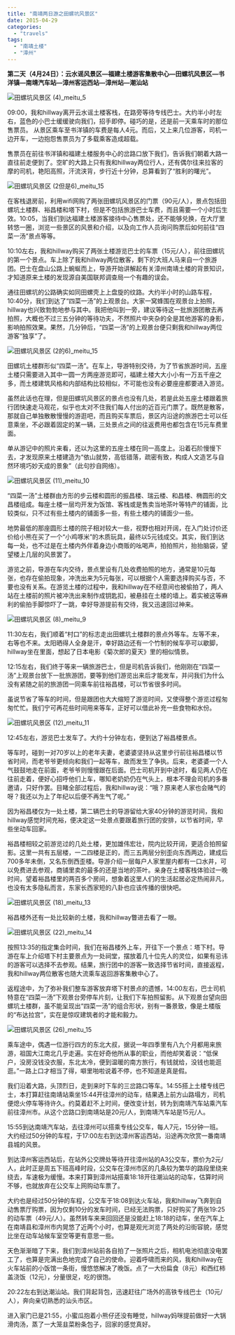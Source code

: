 ```yaml
---
title: "南靖两日游之田螺坑风景区"
date: 2015-04-29
categories: 
  - "travels"
tags: 
  - "南靖土楼"
  - "漳州"
---
```


**第二天（4月24日）：云水谣风景区—福建土楼游客集散中心—田螺坑风景区—书洋镇—南靖汽车站—漳州客运西站—漳州站—潮汕站**

![田螺坑风景区 (4)_meitu_5](images/17073978088_046e67922f_z.jpg)

09:00，我和hillway离开云水谣土楼客栈，在路旁等待专线巴士。大约半小时左右，蓝色的小巴士缓缓驶向我们，招手即停。碰巧的是，还是前一天乘车时的那位售票员。 从景区乘车至书洋镇的车费是每人4元。而后，又上来几位游客，司机一边开车，一边抱怨售票员为了多载乘客造成超载。

售票员在前往书洋镇和福建土楼服务中心的岔路口放下我们，告诉我们朝着大路一直往前走便到了。空旷的大路上只有我和hillway两位行人，还有偶尔往来拉客的摩的司机，艳阳高照，汗流浃背，步行近十分钟，总算看到了“胜利的曙光”。 <!--more-->

![田螺坑风景区 (2但是6)_meitu_15](images/16639285214_543bac8316_z.jpg)

在客栈退房前，利用wifi网购了两张田螺坑风景区的门票（90元/人），景点包括田螺坑土楼群、裕昌楼和塔下村，但是不包括旅游巴士车费，而且需要一个小时后生效。10:05，当我们到达福建土楼游客接待中心售票处，还不能够兑换，在大厅里转悠一圈，浏览一些景区的风景和介绍，以及向工作人员询问购票后如何前往“四菜一汤”景点等等。

10:10左右，我和hillway购买了两张土楼游览巴士的车票（15元/人），前往田螺坑的第一个景点。车上除了我和hillway两位散客，剩下的大班人马来自一个旅游团。巴士在盘山公路上蜿蜒而上，导游开始讲解起有关漳州南靖土楼的背景知识，才知道原来土楼的发现源自美国联邦调查局一个有趣的误会。

通往田螺坑的公路确实如同田螺壳上上盘旋的纹路。大约半小时的山路车程，10:40分，我们到达了“四菜一汤”的上观景台。大家一窝蜂围在观景台上拍照，hillway也兴致勃勃地参与其中。我把他叫到一旁，建议等待这一批旅游团散去再拍照，大概也不过三五分钟的等待功夫，不然照片中夹杂的全是其他游客的身影，影响拍照效果。果然，几分钟后，“四菜一汤”的上观景台便只剩我和hillway两位游客“独享”了。

![田螺坑风景区 (2的6)_meitu_15](images/17075523659_e6bdbfb107_z.jpg)

田螺坑土楼群形似“四菜一汤”。在车上，导游特别交待，为了节省旅游时间，五座土楼只需要进入其中一圆一方两座游览即可，福建土楼大大小小有一万五千座之多，而土楼建筑风格和内部结构比较相似，不可能也没有必要座座都要进入游览。

虽然此话也在理，但是田螺坑风景区的景点也没有几处，若是此处五座土楼跟着旅行团快速走马观花，似乎也太对不住我们每人付出的近百元门票了。既然是散客，那就自己单独散散慢慢的游逛吧，而且购买车票后，景区内沿途的旅游巴士可以任意乘坐，不必跟着固定的某一辆，三处景点之间的往返费用也都包含在15元车费里面。

单从游记中的照片来看，还以为这里的五座土楼在同一高度上。沿着石阶慢慢下去，才发现原来土楼建造为“依山就势，高低错落，疏密有致，构成人文造艺与自然环境巧妙天成的景象”（此句抄自网络）。

![田螺坑风景区 (11)_meitu_10](images/17261195701_77521cb5a1_z.jpg)

“四菜一汤”土楼群由方形的步云楼和圆形的振昌楼、瑞云楼、和昌楼、椭圆形的文昌楼组成。每座土楼一层均开发为饭馆、客栈或是售卖当地茶叶等特产的铺面，比较类似，只不过有些土楼内的铺面多一些，有些土楼内的铺面少一些。

地势最低的那座圆形土楼的院子相对较大一些，视野也相对开阔，在入门处讨价还价给小熊在买了一个“小鸡啄米”的木质玩具，最终以5元钱成交。其实，我们到达每一处，也不过是在土楼内外伴着身边小商贩的吆喝声，拍拍照片，抬抬脑袋，望望楼上几层的风景罢了。

游览之前，导游在车内交待，景点里设有几处收费拍照的地方，通常是10元每张，也存在偷拍现象，冲洗出来为5元每张，可以根据个人需要选择购买与否，不要也没有关系。在游览土楼的过程中，我和hillway在不经意间也被偷拍了，两人站在土楼前的照片被冲洗出来制作成钥匙扣，被悬挂在土楼的墙上。着实被这等麻利的偷拍手脚惊吓了一跳，幸好导游提前有交待，我又迅速回过神来。

![田螺坑风景区 (8)_meitu_9](images/17075516039_2d6b9cb4db_z.jpg)

11:30左右，我们顺着“村口”的标志走出田螺坑土楼群的景点外等车。左等不来，右等也不来。太阳晒得人全身是汗，幸好路边还有一个竹制的候车亭可以歇脚，hillway坐在里面，想起了日本电影《菊次郎的夏天》里的相似情景。

12:15左右，我们终于等来一辆旅游巴士，但是司机告诉我们，他刚刚在“四菜一汤”上观景台放下一批旅游团，要等到他们游览出来后才能发车，并问我们为什么没有紧随之前的旅游团一同乘车前往裕昌楼，可以节省很多时间。

虽说节省了等车的时间，但是跟团也大大缩短了游览时间，又使得整个游览过程匆匆忙忙。我们宁可再花些时间用来等车，正好可以借此补充一些食物和水份。

![田螺坑风景区 (12)_meitu_11](images/17073967368_afd5bbc3b0_z.jpg)

12:45左右，游览巴士发车了。大约十分钟左右，便到达了裕昌楼景点。

等车时，碰到一对70岁以上的老年夫妻，老婆婆坚持从这里步行前往裕昌楼以节省时间，而老爷爷更倾向和我们一起等车，故而发生了争执。后来，老婆婆一个人气鼓鼓地走在前面，老爷爷则慢慢跟在后面。巴士司机开到中途时，看见两人仍在往前走着，便好心招呼他们上车，哪知老奶奶仍在气头上，根本不理会司机的多番邀请，只好作罢。目睹全部过程后，我和hillway说：“哦？原来老人家也会赌气的呀？我还以为上了年纪以后便不再生气了呢。”

因为裕昌楼仅为一处土楼，第二辆巴士的导游留给大家40分钟的游览时间，我和hillway感觉时间充裕，便决定这一处景点要跟着旅行团的安排，以节省时间，早些坐动车回家。

裕昌楼相较之前游览过的几处土楼，更加雄伟宏壮，院内比较开阔，更适合拍照留影。这里一共有五层楼，一二四楼是正的，而三五两层分别歪向东西两边，建成后700多年未倒，又名东倒西歪楼。导游介绍一层每户人家里屋内都有一口水井，可以免费进去参观，商铺里卖的最多的还是当地的茶叶。亲身在土楼客栈体验过一晚时间，望着裕昌楼里的两百多个房间，想象着这里人们的生活起居必定热闹非凡，也没有太多隐私而言，东家长西家短的八卦也应该传播的很快吧。

![田螺坑风景区 (18)_meitu_13](images/17261722665_c8ca4eb25e_z.jpg)

裕昌楼外还有一处比较新的土楼，我和hillway瞥进去看了一眼。

![田螺坑风景区 (22)_meitu_14](images/17259948302_ebfa74462e_z.jpg)

按照13:35的指定集合时间，我们在裕昌楼外上车，开往下一个景点：塔下村。导游在车上介绍塔下村主要景点为一处祠堂，摆放着几十位先人的灵位，如果有忌讳的游客可以选择不去参观。结果，旅行团中的游客一致选择节省时间，直接返程，我和hillway两位散客也随大流乘车返回游客集散中心了。

返程途中，为了弥补我们整车游客放弃塔下村景点的遗憾，14:00左右，巴士司机特意在“四菜一汤”下观景台旁停车片刻，让我们下车拍照留影。从下观景台望向田螺坑土楼群，虽不能呈现出“四菜一汤”的组合形状，别有一番景致，像是土楼版的“布达拉宫”，实在是惊叹建筑者的才能和毅力。

![田螺坑风景区 (26)_meitu_15](images/17235756306_509f5314fa_z.jpg)

乘车途中，偶遇一位游行四方的东北大叔，据说一年四季里有八九个月都用来旅游，祖国大江南北几乎走遍。实在好奇他所从事的职业，而他却笑着说：“低保户，没房没钱没衣服，东北太冷，便到温暖的南方旅行，有钱就给，没钱也能逛逛。”一路上口才相当了得，噼里啪啦说着不停，也不知道是真是假。

我们沿着大路，头顶烈日，走到来时下车的三岔路口等车。14:55搭上土楼专线巴士，本打算赶往南靖站乘坐15:44开往漳州的动车，结果遇上前方山路塌方，司机便熄火停车等待许久。约莫着赶不上时间，便改变计划，转为到南靖汽车站乘汽车前往漳州市。从这个岔路口到南靖站是20元/人，到南靖汽车站是15元/人。

15:55到达南靖汽车站，去往漳州可以搭乘专线公交车，每人7元，15分钟一班。大约经过50分钟的车程，于17:00左右到达漳州客运西站，沿途再次欣赏一番南靖县城的风景。

到达漳州客运西站后，在站外公交牌处等待开往漳州站的A3公交车，票价为2元/人，此时正是周五下班高峰时段，公交车在漳州市区的几条较为繁华的路段里绕来绕去，车速极为缓慢。本来打算到漳州站搭乘18:18开往潮汕站的动车，估算时间不够，也就放弃在公交车上网购动车票了。

大约也是经过50分钟的车程，公交车于18:08到达火车站，我和hillway飞奔到自动售票厅购票，因为仅剩10分的发车时间，已经无法购票，只好购买了两张19:25的动车票（49元/人）。虽然转车来来回回还是没能赶上18:18的动车，坐在汽车上在南靖县和漳州市内晃悠了近两个小时，也算是观光浏览了两处的沿街容貌，感觉比坐在动车站候车室空等更有意思一些。

天色渐渐暗了下来，我们到漳州站前各自拍了一张照片之后，相机电池彻底没电罢工了，也算是完满出色地完成了自己的使命。迎着呼啸而来的风，我和hillway在火车站前的小饭馆一条街，慢悠悠解决了晚饭。点了一大份扁食（8元）和西红柿盖浇饭（12元），分量很足，吃的很饱。

20:22左右到达潮汕站。我们背起背包，迅速赶往广场外的高铁专线巴士（10元/人），奔向亲切熟悉的汕头市区。

进入家门已是21:55，小蜜瓜抱着小熊仔还没有睡觉，hillway妈咪提前做好一大锅滑肉汤，蒸了一大笼韭菜粉条包子，回家的感觉真好。
